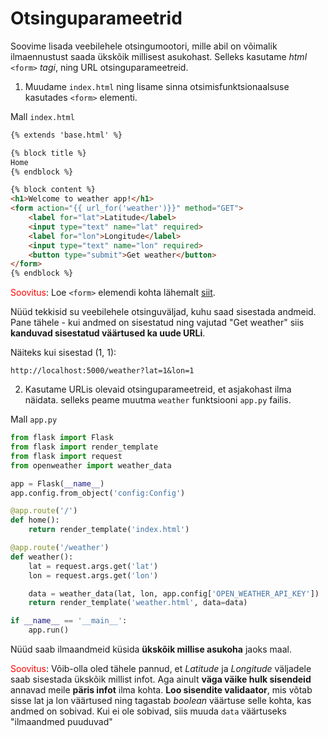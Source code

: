 # Otsinguparameetrid

Soovime lisada veebilehele otsingumootori, mille abil on võimalik ilmaennustust saada ükskõik millisest asukohast. Selleks kasutame _html_ `<form>` _tagi_, ning URL otsinguparameetreid.

1. Muudame `index.html` ning lisame sinna otsimisfunktsionaalsuse kasutades `<form>` elementi.

Mall `index.html`
```html
{% extends 'base.html' %}

{% block title %}
Home
{% endblock %}

{% block content %}
<h1>Welcome to weather app!</h1>
<form action="{{ url_for('weather')}}" method="GET">
    <label for="lat">Latitude</label>
    <input type="text" name="lat" required>
    <label for="lon">Longitude</label>
    <input type="text" name="lon" required>
    <button type="submit">Get weather</button>
</form>
{% endblock %}
```

<span style="color: red">Soovitus</span>: Loe `<form>` elemendi kohta lähemalt [siit](https://developer.mozilla.org/en-US/docs/Web/HTML/Element/form).

Nüüd tekkisid su veebilehele otsinguväljad, kuhu saad sisestada andmeid. Pane tähele - kui andmed on sisestatud ning vajutad "Get weather" siis **kanduvad sisestatud väärtused ka uude URLi**.

Näiteks kui sisestad (1, 1):
```
http://localhost:5000/weather?lat=1&lon=1
```

2. Kasutame URLis olevaid otsinguparameetreid, et asjakohast ilma näidata. selleks peame muutma `weather` funktsiooni `app.py` failis.

Mall `app.py`
```python
from flask import Flask
from flask import render_template
from flask import request
from openweather import weather_data

app = Flask(__name__)
app.config.from_object('config:Config')

@app.route('/')
def home():  
    return render_template('index.html')

@app.route('/weather')
def weather():
    lat = request.args.get('lat')
    lon = request.args.get('lon')

    data = weather_data(lat, lon, app.config['OPEN_WEATHER_API_KEY'])
    return render_template('weather.html', data=data)

if __name__ == '__main__':
    app.run()
```

Nüüd saab ilmaandmeid küsida **ükskõik millise asukoha** jaoks maal.

<span style="color: red">Soovitus</span>: Võib-olla oled tähele pannud, et _Latitude_ ja _Longitude_ väljadele saab sisestada ükskõik millist infot. Aga ainult **väga väike hulk sisendeid** annavad meile **päris infot** ilma kohta. **Loo sisendite validaator**, mis võtab sisse lat ja lon väärtused ning tagastab _boolean_ väärtuse selle kohta, kas andmed on sobivad. Kui ei ole sobivad, siis muuda `data` väärtuseks "ilmaandmed puuduvad"